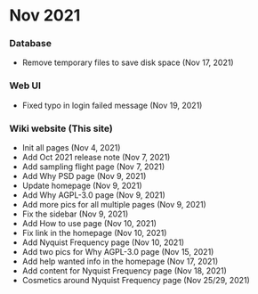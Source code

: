 # Nov 2021

### Database

* Remove temporary files to save disk space (Nov 17, 2021)

### Web UI

* Fixed typo in login failed message (Nov 19, 2021)

### Wiki website (This site)

* Init all pages (Nov 4, 2021)
* Add Oct 2021 release note (Nov 7, 2021)
* Add sampling flight page (Nov 7, 2021)
* Add Why PSD page (Nov 9, 2021)
* Update homepage (Nov 9, 2021)
* Add Why AGPL-3.0 page (Nov 9, 2021)
* Add more pics for all multiple pages (Nov 9, 2021)
* Fix the sidebar (Nov 9, 2021)
* Add How to use page (Nov 10, 2021)
* Fix link in the homepage (Nov 10, 2021)
* Add Nyquist Frequency page (Nov 10, 2021)
* Add two pics for Why AGPL-3.0 page (Nov 15, 2021)
* Add help wanted info in the homepage (Nov 17, 2021)
* Add content for Nyquist Frequency page (Nov 18, 2021)
* Cosmetics around Nyquist Frequency page (Nov 25/29, 2021)

